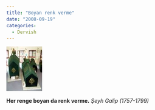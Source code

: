 ```yaml
---
title: "Boyan renk verme"
date: "2008-09-19"
categories: 
  - Dervish
---
```


**[![galip1.jpg](../uploads/2008/09/galip1.jpg)](../uploads/2008/09/galip1.jpg "galip1.jpg")**

**Her renge boyan da renk verme.** _Şeyh Galip (1757-1799)_
